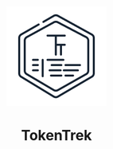 <p align="center">
  <img src="rm-resources/icon.png" alt="TokenTrek">
</p>

<h1 align="center">TokenTrek</h1>
